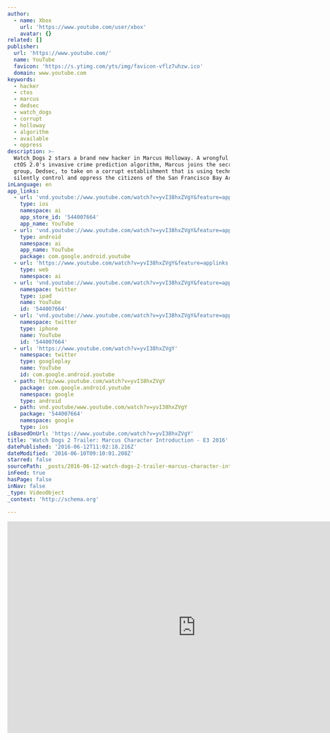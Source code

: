 ```yaml
---
author:
  - name: Xbox
    url: 'https://www.youtube.com/user/xbox'
    avatar: {}
related: []
publisher:
  url: 'https://www.youtube.com/'
  name: YouTube
  favicon: 'https://s.ytimg.com/yts/img/favicon-vflz7uhzw.ico'
  domain: www.youtube.com
keywords:
  - hacker
  - ctos
  - marcus
  - dedsec
  - watch_dogs
  - corrupt
  - holloway
  - algorithm
  - available
  - oppress
description: >-
  Watch_Dogs 2 stars a brand new hacker in Marcus Holloway. A wrongful victim of
  ctOS 2.0's invasive crime prediction algorithm, Marcus joins the secret hacker
  group, Dedsec, to take on a corrupt establishment that is using technology to
  silently control and oppress the citizens of the San Francisco Bay Area.
inLanguage: en
app_links:
  - url: 'vnd.youtube://www.youtube.com/watch?v=yvI38hxZVgY&feature=applinks'
    type: ios
    namespace: ai
    app_store_id: '544007664'
    app_name: YouTube
  - url: 'vnd.youtube://www.youtube.com/watch?v=yvI38hxZVgY&feature=applinks'
    type: android
    namespace: ai
    app_name: YouTube
    package: com.google.android.youtube
  - url: 'https://www.youtube.com/watch?v=yvI38hxZVgY&feature=applinks'
    type: web
    namespace: ai
  - url: 'vnd.youtube://www.youtube.com/watch?v=yvI38hxZVgY&feature=applinks'
    namespace: twitter
    type: ipad
    name: YouTube
    id: '544007664'
  - url: 'vnd.youtube://www.youtube.com/watch?v=yvI38hxZVgY&feature=applinks'
    namespace: twitter
    type: iphone
    name: YouTube
    id: '544007664'
  - url: 'https://www.youtube.com/watch?v=yvI38hxZVgY'
    namespace: twitter
    type: googleplay
    name: YouTube
    id: com.google.android.youtube
  - path: http/www.youtube.com/watch?v=yvI38hxZVgY
    package: com.google.android.youtube
    namespace: google
    type: android
  - path: vnd.youtube/www.youtube.com/watch?v=yvI38hxZVgY
    package: '544007664'
    namespace: google
    type: ios
isBasedOnUrl: 'https://www.youtube.com/watch?v=yvI38hxZVgY'
title: 'Watch Dogs 2 Trailer: Marcus Character Introduction - E3 2016'
datePublished: '2016-06-12T11:02:18.216Z'
dateModified: '2016-06-10T09:10:01.208Z'
starred: false
sourcePath: _posts/2016-06-12-watch-dogs-2-trailer-marcus-character-introduction-e3-201.md
inFeed: true
hasPage: false
inNav: false
_type: VideoObject
_context: 'http://schema.org'

---
```

<iframe src="https://cdn.embedly.com/widgets/media.html?src=https%3A%2F%2Fwww.youtube.com%2Fembed%2FyvI38hxZVgY%3Ffeature%3Doembed&amp;url=http%3A%2F%2Fwww.youtube.com%2Fwatch%3Fv%3DyvI38hxZVgY&amp;image=https%3A%2F%2Fi.ytimg.com%2Fvi%2FyvI38hxZVgY%2Fhqdefault.jpg&amp;key=b7d04c9b404c499eba89ee7072e1c4f7&amp;type=text%2Fhtml&amp;schema=youtube" width="854" height="480" scrolling="no" frameborder="0" allowfullscreen="" style=""></iframe>